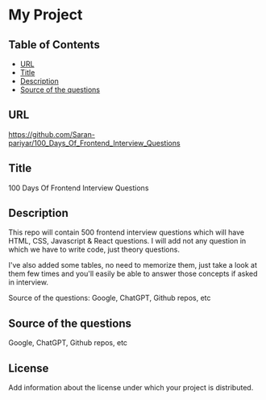 
# My Project

## Table of Contents
- [URL](#url)
- [Title](#title)
- [Description](#description)
- [Source of the questions](#source-of-questions)

## URL
https://github.com/Saran-pariyar/100_Days_Of_Frontend_Interview_Questions

## Title
100 Days Of Frontend Interview Questions

## Description
This repo will contain 500 frontend interview questions which will have HTML, CSS, Javascript & React questions. I will add not any question in which we have to write code, just theory questions.

I've also added some tables, no need to memorize them, just take a look at them few times and you'll easily be able to answer those concepts if asked in interview.

Source of the questions: Google, ChatGPT, Github repos, etc

## Source of the questions
Google, ChatGPT, Github repos, etc

## License
Add information about the license under which your project is distributed.